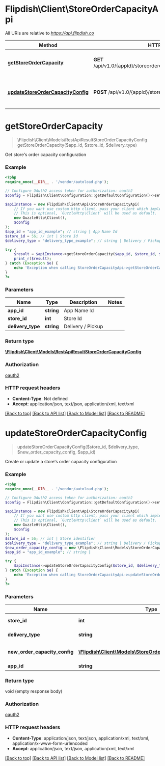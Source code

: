 # Flipdish\Client\StoreOrderCapacityApi

All URIs are relative to *https://api.flipdish.co*

Method | HTTP request | Description
------------- | ------------- | -------------
[**getStoreOrderCapacity**](StoreOrderCapacityApi.md#getStoreOrderCapacity) | **GET** /api/v1.0/{appId}/storeordercapacity/{storeId}/{deliveryType} | Get store&#39;s order capacity configuration
[**updateStoreOrderCapacityConfig**](StoreOrderCapacityApi.md#updateStoreOrderCapacityConfig) | **POST** /api/v1.0/{appId}/storeordercapacity/{storeId} | Create or update a store&#39;s order capacity configuration


# **getStoreOrderCapacity**
> \Flipdish\Client\Models\RestApiResultStoreOrderCapacityConfig getStoreOrderCapacity($app_id, $store_id, $delivery_type)

Get store's order capacity configuration

### Example
```php
<?php
require_once(__DIR__ . '/vendor/autoload.php');

// Configure OAuth2 access token for authorization: oauth2
$config = Flipdish\Client\Configuration::getDefaultConfiguration()->setAccessToken('YOUR_ACCESS_TOKEN');

$apiInstance = new Flipdish\Client\Api\StoreOrderCapacityApi(
    // If you want use custom http client, pass your client which implements `GuzzleHttp\ClientInterface`.
    // This is optional, `GuzzleHttp\Client` will be used as default.
    new GuzzleHttp\Client(),
    $config
);
$app_id = "app_id_example"; // string | App Name Id
$store_id = 56; // int | Store Id
$delivery_type = "delivery_type_example"; // string | Delivery / Pickup

try {
    $result = $apiInstance->getStoreOrderCapacity($app_id, $store_id, $delivery_type);
    print_r($result);
} catch (Exception $e) {
    echo 'Exception when calling StoreOrderCapacityApi->getStoreOrderCapacity: ', $e->getMessage(), PHP_EOL;
}
?>
```

### Parameters

Name | Type | Description  | Notes
------------- | ------------- | ------------- | -------------
 **app_id** | **string**| App Name Id |
 **store_id** | **int**| Store Id |
 **delivery_type** | **string**| Delivery / Pickup |

### Return type

[**\Flipdish\Client\Models\RestApiResultStoreOrderCapacityConfig**](../Model/RestApiResultStoreOrderCapacityConfig.md)

### Authorization

[oauth2](../../README.md#oauth2)

### HTTP request headers

 - **Content-Type**: Not defined
 - **Accept**: application/json, text/json, application/xml, text/xml

[[Back to top]](#) [[Back to API list]](../../README.md#documentation-for-api-endpoints) [[Back to Model list]](../../README.md#documentation-for-models) [[Back to README]](../../README.md)

# **updateStoreOrderCapacityConfig**
> updateStoreOrderCapacityConfig($store_id, $delivery_type, $new_order_capacity_config, $app_id)

Create or update a store's order capacity configuration

### Example
```php
<?php
require_once(__DIR__ . '/vendor/autoload.php');

// Configure OAuth2 access token for authorization: oauth2
$config = Flipdish\Client\Configuration::getDefaultConfiguration()->setAccessToken('YOUR_ACCESS_TOKEN');

$apiInstance = new Flipdish\Client\Api\StoreOrderCapacityApi(
    // If you want use custom http client, pass your client which implements `GuzzleHttp\ClientInterface`.
    // This is optional, `GuzzleHttp\Client` will be used as default.
    new GuzzleHttp\Client(),
    $config
);
$store_id = 56; // int | Store identifier
$delivery_type = "delivery_type_example"; // string | Delivery / Pickup
$new_order_capacity_config = new \Flipdish\Client\Models\StoreOrderCapacityConfigEditModel(); // \Flipdish\Client\Models\StoreOrderCapacityConfigEditModel | new order capacity configuration
$app_id = "app_id_example"; // string | 

try {
    $apiInstance->updateStoreOrderCapacityConfig($store_id, $delivery_type, $new_order_capacity_config, $app_id);
} catch (Exception $e) {
    echo 'Exception when calling StoreOrderCapacityApi->updateStoreOrderCapacityConfig: ', $e->getMessage(), PHP_EOL;
}
?>
```

### Parameters

Name | Type | Description  | Notes
------------- | ------------- | ------------- | -------------
 **store_id** | **int**| Store identifier |
 **delivery_type** | **string**| Delivery / Pickup |
 **new_order_capacity_config** | [**\Flipdish\Client\Models\StoreOrderCapacityConfigEditModel**](../Model/StoreOrderCapacityConfigEditModel.md)| new order capacity configuration |
 **app_id** | **string**|  |

### Return type

void (empty response body)

### Authorization

[oauth2](../../README.md#oauth2)

### HTTP request headers

 - **Content-Type**: application/json, text/json, application/xml, text/xml, application/x-www-form-urlencoded
 - **Accept**: application/json, text/json, application/xml, text/xml

[[Back to top]](#) [[Back to API list]](../../README.md#documentation-for-api-endpoints) [[Back to Model list]](../../README.md#documentation-for-models) [[Back to README]](../../README.md)

